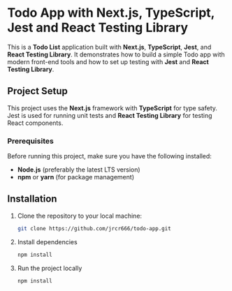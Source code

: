 # Todo App with Next.js, TypeScript, Jest and React Testing Library

This is a **Todo List** application built with **Next.js**, **TypeScript**, **Jest**, and **React Testing Library**. It demonstrates how to build a simple Todo app with modern front-end tools and how to set up testing with **Jest** and **React Testing Library**.

## Project Setup

This project uses the **Next.js** framework with **TypeScript** for type safety. Jest is used for running unit tests and **React Testing Library** for testing React components.

### Prerequisites

Before running this project, make sure you have the following installed:

- **Node.js** (preferably the latest LTS version)
- **npm** or **yarn** (for package management)

## Installation

1. Clone the repository to your local machine:

   ```bash
   git clone https://github.com/jrcr666/todo-app.git
   ```

2. Install dependencies

   ```bash
   npm install
   ```

3. Run the project locally

   ```bash
   npm install
   ```

